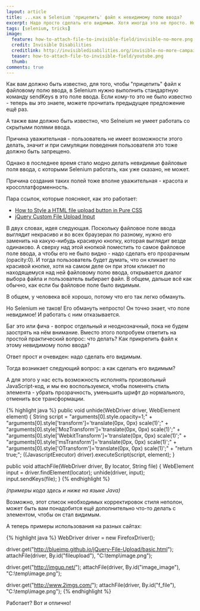 ```yaml
---
layout: article
title: ...как в Selenium 'прицепить' файл к невидимому полю ввода?
excerpt: Надо просто сделать его видимым. Хотя иногда это не просто. Но надо. Другого пути пока нет.
tags: [selenium, tricks]
image:
  feature: how-to-attach-file-to-invisible-field/invisible-no-more.png
  credit: Invisible Disabilities
  creditlink: http://invisibledisabilities.org/invisible-no-more-campaign/
  teaser: how-to-attach-file-to-invisible-field/youtube.png
  thumb:
comments: true
---
```

Как вам должно быть известно, для того, чтобы "прицепить" файл к файловому полю ввода, в Selenium нужно выполнить стандартную команду sendKeys в это поле ввода. Если кому-то это не было известно - теперь вы это знаете, можете прочитать предыдущее предложение ещё раз.

А также вам должно быть известно, что Selneium не умеет работать со скрытыми полями ввода.

Причина уважительная - пользователь не имеет возможности этого делать, значит и при симуляции поведения пользователя это тоже должно быть запрещено.

Однако в последнее время стало модно делать невидимые файловые поля ввода, с которыми Selenium работать, как уже сказано, не может.

Причина создания таких полей тоже вполне уважительная - красота и кроссплатформенность.

Пара ссылок, которые поясняют, как это работает:

* [How to Style a HTML file upload button in Pure CSS](http://geniuscarrier.com/how-to-style-a-html-file-upload-button-in-pure-css/)
* [jQuery Custom File Upload Input](http://www.filamentgroup.com/lab/jquery-custom-file-input-book-designing-with-progressive-enhancement.html)

В двух словах, идея следующая. Поскольку файловое поле ввода выглядит некрасиво и во всех браузерах по разному, нужно его заменить на какую-нибудь красивую кнопку, которая выглядит везде одинаково. А сверху над этой кнопкой поместить то самое файловое поле ввода, а чтобы его не было видно - надо сделать его прозрачным (opacity:0). И тогда пользователь будет думать, что он кликает по красивой кнопке, хотя на самом деле он при этом кликает по находящемуся над ней файловому полю ввода, открывается диалог выбора файла и пользователь выбирает файл. В общем, дальше всё как обычно, как если бы файловое поле было видимым.

В общем, у человека всё хорошо, потому что его так легко обмануть.

Но Selenium не таков! Его обмануть непросто! Он точно знает, что поле невидимое! И работать с ним отказывается.

Баг это или фича - вопрос отдельный и неоднозначный, пока не будем заострять на нём внимание. Вместо этого попробуем ответить на простой практический вопрос: что делать? Как прикрепить файл к этому невидимому полю ввода?

Ответ прост и очевиден: надо сделать его видимым.

Тогда возникает следующий вопрос: а как сделать его видимым?

А для этого у нас есть возможность исполнять произвольный JavaScript-код, и мы ею воспользуемся, чтобы поменять стиль элемента - убрать прозрачность, уменьшить шрифт до нормального, отменить все трансформации.

{% highlight java %}
public void unhide(WebDriver driver, WebElement element) {
  String script = "arguments[0].style.opacity=1;"
    + "arguments[0].style['transform']='translate(0px, 0px) scale(1)';"
    + "arguments[0].style['MozTransform']='translate(0px, 0px) scale(1)';"
    + "arguments[0].style['WebkitTransform']='translate(0px, 0px) scale(1)';"
    + "arguments[0].style['msTransform']='translate(0px, 0px) scale(1)';"
    + "arguments[0].style['OTransform']='translate(0px, 0px) scale(1)';"
    + "return true;";
  ((JavascriptExecutor) driver).executeScript(script, element);
}

public void attachFile(WebDriver driver, By locator, String file) {
  WebElement input = driver.findElement(locator);
  unhide(driver, input);
  input.sendKeys(file);
}
{% endhighlight %}

_(примеры кода здесь и ниже на языке Java)_

Возможно, этот список необходимых корректировок стиля неполон, может быть вам понадобится ещё дополнительно что-то делать с элементом, чтобы он стал видимым.

А теперь примеры использования на разных сайтах:

{% highlight java %}
WebDriver driver = new FirefoxDriver();

driver.get("http://blueimp.github.io/jQuery-File-Upload/basic.html");
attachFile(driver, By.id("fileupload"), "C:\\temp\\image.png");

driver.get("http://imgup.net/");
attachFile(driver, By.id("image_image"), "C:\\temp\\image.png");

driver.get("http://www.2imgs.com/");
attachFile(driver, By.id("f_file"), "C:\\temp\\image.png");
{% endhighlight %}

Работает? Вот и отлично!
